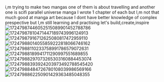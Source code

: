 i,m trying to make two mangas one of them is about travelling and another one is scifi parallel universe manga I wrote 1 chapter of each but I,m not that much good at manga art because I dont have better knowledge of complex prespective but I,m still learning and practising 
let's build,create,inspire
![17247987446052515089901452788786](https://github.com/user-attachments/assets/698c4146-5a0d-4720-a710-02cecfe75061)
![17247987810471447189743996124913](https://github.com/user-attachments/assets/1470727b-a182-4c77-b676-1e41310ddb52)
![17247987916712625080817472959110](https://github.com/user-attachments/assets/1c9052f7-0478-4f6a-a2f3-58756c49921b)
![17247988014055859222818066746162](https://github.com/user-attachments/assets/70f93d73-08f9-4924-82a1-37661add983d)
![17247988110233758991786579072631](https://github.com/user-attachments/assets/849ea415-9107-4291-a336-19f6889ffbba)
![17247988189941711290997551689855](https://github.com/user-attachments/assets/c61d581a-8c22-4b71-8a8d-92f17cfe4584)
![17247988297073265303160884453074](https://github.com/user-attachments/assets/1fa70341-1a2e-459e-b6a8-de0188332967)
![17247988393924203973492788545420](https://github.com/user-attachments/assets/daa622b0-8875-4e52-92b1-a3fe5998afd9)
![17247988484726780108039986569166](https://github.com/user-attachments/assets/2317c341-390c-484d-93be-c05da6fe51b9)
![1724798862250901429363485048355](https://github.com/user-attachments/assets/6ef403fe-5f4a-405c-978e-61cf0c07759a)
